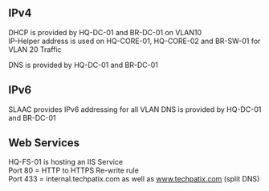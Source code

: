 ## IPv4
DHCP is provided by HQ-DC-01 and BR-DC-01 on VLAN10  
IP-Helper address is used on HQ-CORE-01, HQ-CORE-02 and BR-SW-01 for VLAN 20 Traffic

DNS is provided by HQ-DC-01 and BR-DC-01
## IPv6
SLAAC provides IPv6 addressing for all VLAN
DNS is provided by HQ-DC-01 and BR-DC-01


## Web Services
HQ-FS-01 is hosting an IIS Service  
Port 80 = HTTP to HTTPS Re-write rule   
Port 433 = internal.techpatix.com as well as www.techpatix.com (split DNS)
